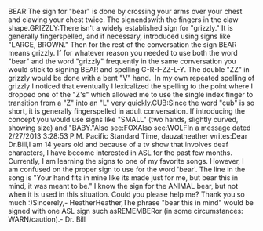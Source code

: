 BEAR:The sign for "bear" is done by crossing your arms over your chest and 
	clawing your chest twice. The signendswith the fingers in the claw 
	shape.GRIZZLY:There isn't a widely established sign for "grizzly." It is generally 
	fingerspelled, and if necessary, introduced using signs like "LARGE, BROWN." 
	Then for the rest of the conversation the sign BEAR means grizzly. If for 
	whatever reason you needed to use both the word "bear" and the word 
	"grizzly" frequently in the same conversation you would stick to signing 
	BEAR and spelling G-R-I-ZZ-L-Y. The double "ZZ" in grizzly would be done 
	with a bent "V" hand.  In my own repeated spelling of grizzly I noticed 
	that eventually I lexicalized the spelling to the point where I dropped one 
	of the "Z's" which allowed me to use the single index finger to transition 
	from a "Z" into an "L" very quickly.CUB:Since the word "cub" is so short, 
	it is generally fingerspelled in adult conversation. If introducing the 
	concept you would use signs like "SMALL" (two hands, slightly curved, 
	showing size) and "BABY."Also see:FOXAlso see:WOLFIn a message dated 2/27/2013 
	3:28:53 P.M. Pacific Standard Time, dauzatheather writes:Dear Dr.Bill,I am 14 years old and because of a tv show that involves deaf characters, I 
	have become interested in ASL for the past few months. Currently, I am 
	learning the signs to one of my favorite songs. However, I am confused on 
	the proper sign to use for the word 'bear'. The line in the song is "Your 
	hand fits in mine like its made just for me, but bear this in mind, it was 
	meant to be." I know the sign for the ANIMAL bear, but not when it is used 
	in this situation. Could you please help me? Thank you so much :)Sincerely,- HeatherHeather,The phrase "bear this in mind" would be signed with one ASL sign such asREMEMBERor (in some circumstances: 
	WARN/caution).- Dr. Bill